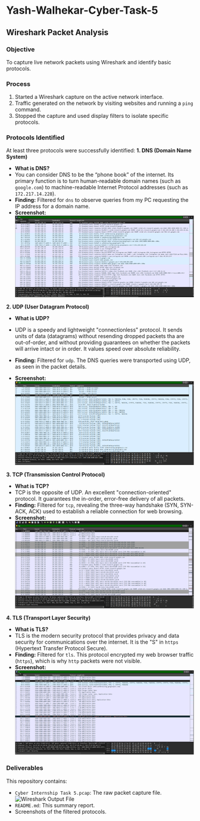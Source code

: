 # Yash-Walhekar-Cyber-Task-5

## Wireshark Packet Analysis

### Objective
To capture live network packets using Wireshark and identify basic protocols. 

### Process
1.  Started a Wireshark capture on the active network interface. 
2. Traffic generated on the network by visiting websites and running a `ping` command. 
3.  Stopped the capture and used display filters to isolate specific protocols. 

### Protocols Identified

At least three protocols were successfully identified: 
**1. DNS (Domain Name System)**
* **What is DNS?**
* You can consider DNS to be the “phone book” of the internet. Its primary function is to turn human-readable domain names (such as `google.com`) to machine-readable Internet Protocol addresses (such as `172.217.14.228`).
* **Finding:** Filtered for `dns` to observe queries from my PC requesting the IP address for a domain name.
* **Screenshot:**
    ![DNS Filter](DNS.png)

**2. UDP (User Datagram Protocol)**
* **What is UDP?**
* UDP is a speedy and lightweight "connectionless" protocol. It sends units of data (datagrams) without resending dropped packets tha are out-of-order, and without providing guarantees on whether the packets will arrive intact or in order. It values speed over absolute reliability.

* **Finding:** Filtered for `udp`. The DNS queries were transported using UDP, as seen in the packet details.
* **Screenshot:**
    ![UDP Filter](UDP.png)

**3. TCP (Transmission Control Protocol)**
* **What is TCP?**
* TCP is the opposite of UDP. An excellent "connection-oriented" protocol. It guarantees the in-order, error-free delivery of all packets.
* **Finding:** Filtered for `tcp`, revealing the three-way handshake (SYN, SYN-ACK, ACK) used to establish a reliable connection for web browsing.
* **Screenshot:**
    ![TCP Filter](TCP.png)

**4. TLS (Transport Layer Security)**
* **What is TLS?**
* TLS is the modern security protocol that provides privacy and data security for communications over the internet. It is the "S" in `https` (Hypertext Transfer Protocol Secure).
* **Finding:** Filtered for `tls`. This protocol encrypted my web browser traffic (`https`), which is why `http` packets were not visible.
* **Screenshot:**
    ![TLS Filter](TLS.png)

### Deliverables
This repository contains:
* `Cyber Internship Task 5.pcap`: The raw packet capture file.
   ![Wireshark Output File](Cyber%20Internship%20Task%205)
* `README.md`: This summary report.
* Screenshots of the filtered protocols. 
